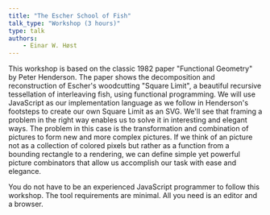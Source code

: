 ```yaml
---
title: "The Escher School of Fish"
talk_type: "Workshop (3 hours)"
type: talk
authors:
    - Einar W. Høst
---
```

This workshop is based on the classic 1982 paper "Functional Geometry" by Peter Henderson. The paper shows the decomposition and reconstruction of Escher's woodcutting "Square Limit", a beautiful recursive tessellation of interleaving fish, using functional programming. We will use JavaScript as our implementation language as we follow in Henderson's footsteps to create our own Square Limit as an SVG. We'll see that framing a problem in the right way enables us to solve it in interesting and elegant ways. The problem in this case is the transformation and combination of pictures to form new and more complex pictures. If we think of an picture not as a collection of colored pixels but rather as a function from a bounding rectangle to a rendering, we can define simple yet powerful picture combinators that allow us accomplish our task with ease and elegance.

You do not have to be an experienced JavaScript programmer to follow this workshop. The tool requirements are minimal. All you need is an editor and a browser.
